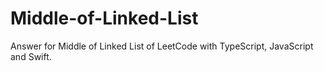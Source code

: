 # Middle-of-Linked-List
Answer for Middle of Linked List of LeetCode with TypeScript, JavaScript and Swift.

